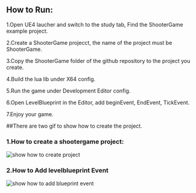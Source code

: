 ## How to Run:
1.Open UE4 laucher and switch to the study tab, Find the ShooterGame example project.

2.Create a ShooterGame projecct, the name of the project must be ShooterGame.

3.Copy the ShooterGame folder of the github repository to the project you create.

4.Build the lua lib under X64 config.

5.Run the game under Development Editor config.

6.Open LevelBlueprint in the Editor, add beginEvent, EndEvent, TickEvent.

7.Enjoy your game.




##There are two gif to show how to create the project.

### 1.How to create a shootergame project:
![show how to create project](https://github.com/asqbtcupid/asqbtcupid.github.com/blob/master/_image/shootergame.gif?raw=true)

### 2.How to Add levelblueprint Event
![show how to add blueprint event](https://github.com/asqbtcupid/asqbtcupid.github.com/blob/master/_image/addbpevent_shooter.gif?raw=true)




